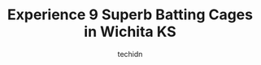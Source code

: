 ---
layout: ampstory
image: https://i0.wp.com/www.depkes.org/wp-content/uploads/2023/06/batting-cages-0-in-wichita-ks-1685810942.jpeg?resize=640,853
author: techidn
featured: false
description: Discover the impressive array of Batting Cages options in Wichita KS, where you can find 9 of the largest Batting Cages establishments in the area. From renowned classics to hidden gems, Wic
title: Experience 9 Superb Batting Cages in Wichita KS
cover:
   title: Experience 9 Superb Batting Cages in Wichita KS
   subtitle: Rickpate
   background: https://www.depkes.org/wp-content/uploads/2023/06/batting-cages-0-in-wichita-ks-1685810942.jpeg

pages: 
 - layout: thirds
   top: <h1>#1 All Star Adventures</h1>
   bottom: "<p>The staff here was very nice, friendly and helpful. This used to be a very nice and well maintained park. It is showing it age. The outside buildings are in disrepair.  T</p>"
   background: https://www.depkes.org/wp-content/uploads/2023/06/batting-cages-1-in-wichita-ks-1685810942.jpeg
   backgroundblur: true
 - layout: thirds
   top: <h1>#2 Sluggers</h1>
   bottom: "<p>Wichita Sluggers 14u Red 2019 team has the most disrespectful parents Ive come across. They went out of their way to curse and call the opposing coach names during the g</p>"
   background: https://www.depkes.org/wp-content/uploads/2023/06/batting-cages-2-in-wichita-ks-1685810942.jpeg
   cta:
      link: https://www.depkes.org/blog/experience-9-superb-batting-cages-in-wichita-ks/
      text: Experience 9 Superb Batting Cages in Wichita KS
 - layout: thirds
   top: <h1>#3 Hoover Field</h1>
   bottom: "<p>2250 N Hoover Rd, Wichita, KS 67205, United States</p>"
   background: https://www.depkes.org/wp-content/uploads/2023/06/batting-cages-3-in-wichita-ks-1685810943.jpeg
   cta:
      link: https://www.depkes.org/blog/experience-9-superb-batting-cages-in-wichita-ks/
      text: Experience 9 Superb Batting Cages in Wichita KS
 - layout: thirds
   top: <h1>#4 Strike Zone</h1>
   bottom: "<p>211 W Mkt St, Derby, KS 67037, United States</p>"
   background: https://images.unsplash.com/photo-1614648718611-0635f29016cb?ixlib=rb-4.0.3&ixid=MnwxMjA3fDB8MHxwaG90by1wYWdlfHx8fGVufDB8fHx8&auto=format&fit=crop&w=640&h=853&q=80
   cta:
      link: https://www.depkes.org/blog/experience-9-superb-batting-cages-in-wichita-ks/
      text: Experience 9 Superb Batting Cages in Wichita KS
 - layout: thirds
   top: <h1>#5 All American Sports Academy</h1>
   bottom: "<p>8447 E 35th St N, Wichita, KS 67226, United States</p>"
   background: https://images.unsplash.com/photo-1489694553447-4c9339da310d?ixlib=rb-4.0.3&ixid=MnwxMjA3fDB8MHxwaG90by1wYWdlfHx8fGVufDB8fHx8&auto=format&fit=crop&w=640&h=853&q=80
   cta:
      link: https://www.depkes.org/blog/experience-9-superb-batting-cages-in-wichita-ks/
      text: Experience 9 Superb Batting Cages in Wichita KS
 - layout: thirds
   top: <h1>#6 Dirtbag Baseball Club</h1>
   bottom: "<p>571 N McLean Blvd, Wichita, KS 67203, United States</p>"
   background: https://images.unsplash.com/photo-1608411404720-c8f0417bcdba?ixlib=rb-4.0.3&ixid=MnwxMjA3fDB8MHxwaG90by1wYWdlfHx8fGVufDB8fHx8&auto=format&fit=crop&w=640&h=853&q=80
   cta:
      link: https://www.depkes.org/blog/experience-9-superb-batting-cages-in-wichita-ks/
      text: Experience 9 Superb Batting Cages in Wichita KS
 - layout: thirds
   top: <h1>#7 Synergy Fastpitch</h1>
   bottom: "<p>2100 W 55th St S, Wichita, KS 67217, United States</p>"
   background: https://images.unsplash.com/photo-1552083974-186346191183?ixlib=rb-4.0.3&ixid=MnwxMjA3fDB8MHxwaG90by1wYWdlfHx8fGVufDB8fHx8&auto=format&fit=crop&w=640&h=853&q=80
   cta:
      link: https://www.depkes.org/blog/experience-9-superb-batting-cages-in-wichita-ks/
      text: Experience 9 Superb Batting Cages in Wichita KS
 - layout: thirds
   middle: Continue reading...
   background: https://images.unsplash.com/photo-1599422314077-f4dfdaa4cd09?ixlib=rb-4.0.3&ixid=MnwxMjA3fDB8MHxwaG90by1wYWdlfHx8fGVufDB8fHx8&auto=format&fit=crop&w=640&h=853&q=80
   cta:
      link: https://www.depkes.org/blog/experience-9-superb-batting-cages-in-wichita-ks/
      text: Experience 9 Superb Batting Cages in Wichita KS
      
---
